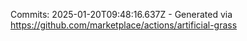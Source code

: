 Commits: 2025-01-20T09:48:16.637Z - Generated via https://github.com/marketplace/actions/artificial-grass
<br>
